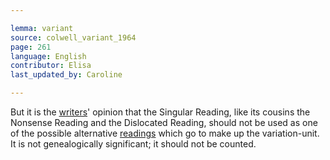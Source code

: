 ```yaml
---

lemma: variant
source: colwell_variant_1964
page: 261
language: English
contributor: Elisa
last_updated_by: Caroline

---
```


But it is the [writers](writer.html)' opinion that the Singular Reading, like its cousins the Nonsense Reading and the Dislocated Reading, should not be used as one of the possible alternative [readings](readingVariant.html) which go to make up the variation-unit. It is not genealogically significant; it should not be counted.
